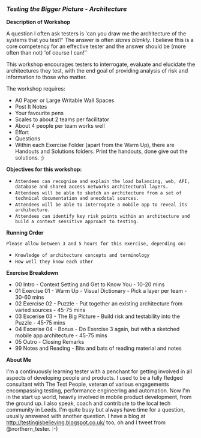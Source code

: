 ### _Testing the Bigger Picture - Architecture_

__Description of Workshop__

A question I often ask testers is 'can you draw me the architecture of the systems that you test?' The answer is often *stares blankly.* I believe this is a core competency for an effective tester and the answer should be (more often than not) 'of course I can!'`

This workshop encourages testers to interrogate, evaluate and elucidate the architectures they test, with the end goal of providing analysis of risk and information to those who matter.

The workshop requires:
* A0 Paper or Large Writable Wall Spaces
* Post It Notes
* Your favourite pens
* Scales to about 2 teams per facilitator 
* About 4 people per team works well
* Effort
* Questions
* Within each Exercise Folder (apart from the Warm Up), there are Handouts and Solutions folders. Print the handouts, done give out the solutions. ;)

__Objectives for this workshop:__

* `Attendees can recognise and explain the load balancing, web, API, database and shared access networks architectural layers.`
* `Attendees will be able to sketch an architecture from a set of technical documentation and anecdotal sources.`
* `Attendees will be able to interrogate a mobile app to reveal its architecture.`
* `Attendees can identify key risk points within an architecture and build a context sensitive approach to testing.`

__Running Order__

`Please allow between 3 and 5 hours for this exercise, depending on:`
* `Knowledge of architecture concepts and terminology`
* `How well they know each other`

__Exercise Breakdown__

* 00 Intro - Context Setting and Get to Know You - 10-20 mins
* 01 Exercise 01 - Warm Up - Visual Dictionary - Pick a layer per team - 30-60 mins
* 02 Exercise 02 - Puzzle - Put together an existing architecture from varied sources - 45-75 mins
* 03 Excerise 03 - The Big Picture - Build risk and testability into the Puzzle - 45-75 mins
* 04 Excerise 04 - Bonus - Do Exercise 3 again, but with a sketched mobile app architecture - 45-75 mins
* 05 Outro - Closing Remarks
* 99 Notes and Reading - Bits and bats of reading material and notes

__About Me__

I'm a continuously learning tester with a penchant for getting involved in all aspects of developing people and products. I used to be a fully fledged consultant with The Test People, veteran of various engagements encompassing testing, performance engineering and automation. Now I'm in the start up world, heavily involved in mobile product development, from the ground up. I also speak, coach and contribute to the local tech community in Leeds. I'm quite busy but always have time for a question, usually answered with another question. I have a blog at http://testingisbelieving.blogspot.co.uk/ too, oh and I tweet from @northern_tester. :-)
